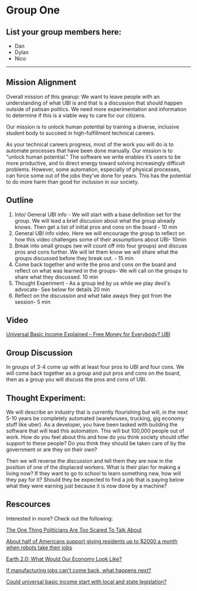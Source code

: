 # Group One

## List your group members here:
- Dan
- Dylan
- Nico

------------------------------------------------------------------------------------------
## Mission Alignment
Overall mission of this gearup: We want to leave people with an understanding of what UBI is and that is a discussion that should happen outside of patisan politics.  We need more experimentation and information to determine if this is a viable way to care for our citizens. 

Our mission is to unlock human potential by training a diverse, inclusive student body to succeed in high-fulfillment technical careers.

As your technical careers progress, most of the work you will do is to automate processes that have been done manually.
Our mission is to “unlock human potential.” The software we write enables it’s users to be more productive, and to direct energy toward
solving increasingly difficult problems. However, some automation, especially of physical processes, can force some out of the jobs
they’ve done for years. This has the potential to do more harm than good for inclusion in our society.

## Outline
1. Into/ General UBI info - We will start with a base definition set for the group.  We will lead a brief discusion about what the group already knows.  Then get a list of initial pros and cons on the board - 10 min
2. General UBI info video.  Here we will encourage the group to reflect on how this video challenges some of their assumptions about UBI- 10min
3. Break into small groups (we will count off into four groups) and discuss pros and cons further. We will let them know we will share what the groups discussed before they break out. - 15 min
4. Come back together and write the pros and cons on the board and reflect on what was learned in the groups- We will call on the groups to share what they discussed.  10 min
5. Thought Experiment - As a group led by us while we play devil's advocate- See below for details 20 min
6. Reflect on the discussion and what take aways they got from the session- 5 min

## Video

  [Universal Basic Income Explained – Free Money for Everybody? UBI](https://youtu.be/kl39KHS07Xc)

## Group Discussion

  In groups of 3-4 come up with at least four pros to UBI and four cons. We will come back together as a group and put pros and cons
  on the board, then as a group you will discuss the pros and cons of UBI.

## Thought Experiment:
  We will describe an industry that is currently flourishing but will, in the next 5-10 years be completely automated (warehouses, trucking, gig economy stuff like uber).  As a developer, you have been tasked with building the software that will lead this automation.  This will but 100,000 people out of work.  How do you feel about this and how do you think society should offer support to these people?  Do you think they should be taken care of by the government or are they on their own? 
  
  Then we will reverse the discussion and tell them they are now in the position of one of the displaced workers.  What is their plan for making a living now?  If they want to go to school to learn something new, how will they pay for it? Should they be expected to find a job that is paying below what they were earning just because it is now done by a machine?
  
## Rescources

  Interested in more? Check out the following:

  [The One Thing Politicians Are Too Scared To Talk About](https://medium.freecodecamp.com/bill-gates-and-elon-musk-just-warned-us-about-the-one-thing-politicians-are-too-scared-to-talk-8db9815fd398#.7uibno4wd)

  [About half of Americans support giving residents up to $2000 a month when robots take their jobs](http://www.cnbc.com/2016/12/19/about-half-of-americans-support-giving-residents-up-to-2000-a-month-when-robots-take-our-jobs.html)

  [Earth 2.0: What Would Our Economy Look Like?](http://freakonomics.com/podcast/earth-2-0-economics-edition-part-1/)

  [If manufacturing jobs can't come back, what happens next?](https://www.marketplace.org/2017/01/19/elections/big-promise/future-erie-will-jobs-come-back)

  [Could universal basic income start with local and state legislation?](https://medium.com/economicsecproj/could-universal-basic-income-start-with-local-and-state-legislation-5a3b60abd914)
